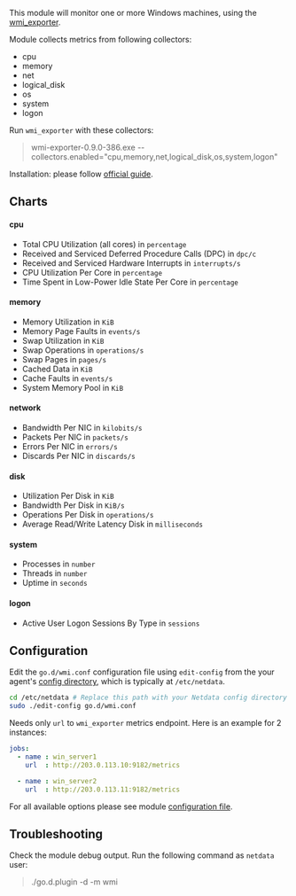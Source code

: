 

This module will monitor one or more Windows machines, using the [wmi_exporter](https://github.com/martinlindhe/wmi_exporter).

Module collects metrics from following collectors:

-   cpu
-   memory
-   net
-   logical_disk
-   os
-   system
-   logon

Run `wmi_exporter` with these collectors:     
    
 > wmi-exporter-0.9.0-386.exe --collectors.enabled="cpu,memory,net,logical_disk,os,system,logon"
 

Installation: please follow [official guide](https://github.com/martinlindhe/wmi_exporter#installation).
 
## Charts

#### cpu 

-   Total CPU Utilization (all cores) in `percentage`
-   Received and Serviced Deferred Procedure Calls (DPC) in `dpc/c`
-   Received and Serviced Hardware Interrupts in `interrupts/s`
-   CPU Utilization Per Core in `percentage`
-   Time Spent in Low-Power Idle State Per Core in `percentage`

#### memory
 
-   Memory Utilization in `KiB`
-   Memory Page Faults in `events/s`
-   Swap Utilization in `KiB`
-   Swap Operations in `operations/s`
-   Swap Pages in `pages/s`
-   Cached Data in `KiB`
-   Cache Faults in `events/s`
-   System Memory Pool in `KiB`

#### network
 
-   Bandwidth Per NIC in `kilobits/s`
-   Packets Per NIC in `packets/s`
-   Errors Per NIC in `errors/s`
-   Discards Per NIC in `discards/s`

#### disk
 
-   Utilization Per Disk in `KiB`
-   Bandwidth Per Disk in `KiB/s`
-   Operations Per Disk in `operations/s`
-   Average Read/Write Latency Disk in `milliseconds`
  
#### system
 
-   Processes in `number`
-   Threads in `number`
-   Uptime in `seconds`

#### logon
 
-   Active User Logon Sessions By Type in `sessions`
  
## Configuration

Edit the `go.d/wmi.conf` configuration file using `edit-config` from the your agent's [config
directory](/docs/step-by-step/step-04#find-your-netdataconf-file), which is typically at `/etc/netdata`.

```bash
cd /etc/netdata # Replace this path with your Netdata config directory
sudo ./edit-config go.d/wmi.conf
```

Needs only `url` to `wmi_exporter` metrics endpoint. Here is an example for 2 instances:

```yaml
jobs:
  - name : win_server1
    url  : http://203.0.113.10:9182/metrics

  - name : win_server2
    url  : http://203.0.113.11:9182/metrics
```

For all available options please see module [configuration file](https://github.com/netdata/go.d.plugin/blob/master/config/go.d/wmi.conf).

## Troubleshooting

Check the module debug output. Run the following command as `netdata` user:

> ./go.d.plugin -d -m wmi
